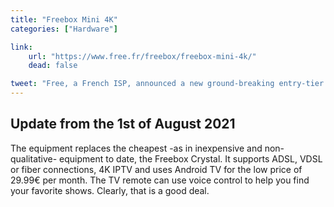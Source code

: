 ```yaml
---
title: "Freebox Mini 4K"
categories: ["Hardware"]

link:
    url: "https://www.free.fr/freebox/freebox-mini-4k/"
    dead: false

tweet: "Free, a French ISP, announced a new ground-breaking entry-tier triple-pay offering."
---
```


## Update from the 1st of August 2021

The equipment replaces the cheapest -as in inexpensive and non-qualitative- equipment to date, the Freebox Crystal. It
supports ADSL, VDSL or fiber connections, 4K IPTV and uses Android TV for the low price of 29.99€ per month. The TV
remote can use voice control to help you find your favorite shows. Clearly, that is a good deal.